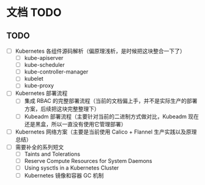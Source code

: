 # 文档 TODO

## __TODO__

+ [ ] Kubernetes 各组件源码解析（偏原理浅析，是时候把这块整合一下了）
    - [ ] kube-apiserver
    - [ ] kube-scheduler
    - [ ] kube-controller-manager
    - [ ] kubelet
    - [ ] kube-proxy
+ [ ] Kubernetes 部署流程
    - [ ] 集成 RBAC 的完整部署流程（当前的文档偏上手，并不是实际生产的部署方案，后续把这块完整整理下）
    - [ ] Kubeadm 部署流程（主要针对当前的二进制方式做对比，Kubeadm 现在还是黑盒，所以一直没有使用它管理部署） 
+ [ ] Kubernetes 网络方案（主要是当前使用 Calico + Flannel 生产实践以及原理总结）
+ [ ] 需要补全的系列短文
    - [ ] Taints and Tolerations
    - [ ] Reserve Compute Resources for System Daemons
    - [ ] Using sysctls in a Kubernetes Cluster
    - [ ] Kubernetes 镜像和容器 GC 机制
